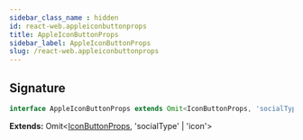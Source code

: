 ```yaml
---
sidebar_class_name : hidden
id: react-web.appleiconbuttonprops
title: AppleIconButtonProps
sidebar_label: AppleIconButtonProps
slug: /react-web.appleiconbuttonprops
---
```






## Signature

```typescript
interface AppleIconButtonProps extends Omit<IconButtonProps, 'socialType' | 'icon'> 
```
**Extends:** Omit&lt;[IconButtonProps](./react-web.iconbuttonprops), 'socialType' \| 'icon'&gt;

